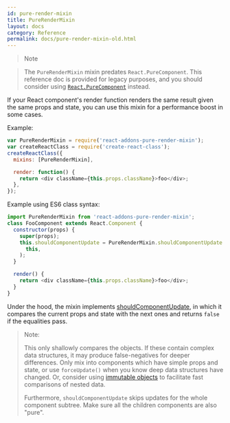 ```yaml
---
id: pure-render-mixin
title: PureRenderMixin
layout: docs
category: Reference
permalink: docs/pure-render-mixin-old.html
---
```


> Note

> The `PureRenderMixin` mixin predates `React.PureComponent`. This reference doc is provided for legacy purposes, and you should consider using [`React.PureComponent`](/docs/react-api.html#reactpurecomponent) instead.

If your React component's render function renders the same result given the same props and state, you can use this mixin for a performance boost in some cases.

Example:

```js
var PureRenderMixin = require('react-addons-pure-render-mixin');
var createReactClass = require('create-react-class');
createReactClass({
  mixins: [PureRenderMixin],

  render: function() {
    return <div className={this.props.className}>foo</div>;
  },
});
```

Example using ES6 class syntax:

```js
import PureRenderMixin from 'react-addons-pure-render-mixin';
class FooComponent extends React.Component {
  constructor(props) {
    super(props);
    this.shouldComponentUpdate = PureRenderMixin.shouldComponentUpdate.bind(
      this,
    );
  }

  render() {
    return <div className={this.props.className}>foo</div>;
  }
}
```

Under the hood, the mixin implements [shouldComponentUpdate](/docs/component-specs.html#updating-shouldcomponentupdate), in which it compares the current props and state with the next ones and returns `false` if the equalities pass.

> Note:
>
> This only shallowly compares the objects. If these contain complex data structures, it may produce false-negatives for deeper differences. Only mix into components which have simple props and state, or use `forceUpdate()` when you know deep data structures have changed. Or, consider using [immutable objects](https://facebook.github.io/immutable-js/) to facilitate fast comparisons of nested data.
>
> Furthermore, `shouldComponentUpdate` skips updates for the whole component subtree. Make sure all the children components are also "pure".
